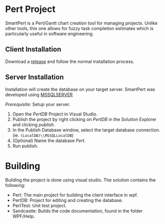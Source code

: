 # Pert Project
SmartPert is a Pert/Gantt chart creation tool for managing projects.
Unlike other tools, this one allows for fuzzy task completion estimates which is particularly useful in software engineering.

## Client Installation
Download a [release](releases) and follow the normal installation process.

## Server Installation
Installation will create the database on your target server.
SmartPert was developed using [MSSQLSERVER](https://en.wikipedia.org/wiki/Microsoft_SQL_Server)

*Prerequisite*: Setup your server.

1. Open the *PertDB* Project in Visual Studio.
2. Publish the project by right clicking on *PertDB* in the Solution Explorer and clicking _publish_.
3. In the Publish Database window, select the target database connection.
(ie. `(LocalDB)\\MSSQLLocalDB`)
4. (Optional) Name the database *Pert*.
5. Run publish.


# Building
Building the project is done using visual studio. The solution contains the following:
* Pert: The main project for building the client interface in wpf.
* PertDB: Project for editing and creating the database.
* PertTest: Unit test project.
* Sandcastle: Builds the code documentation, found in the folder WPF/Help.
